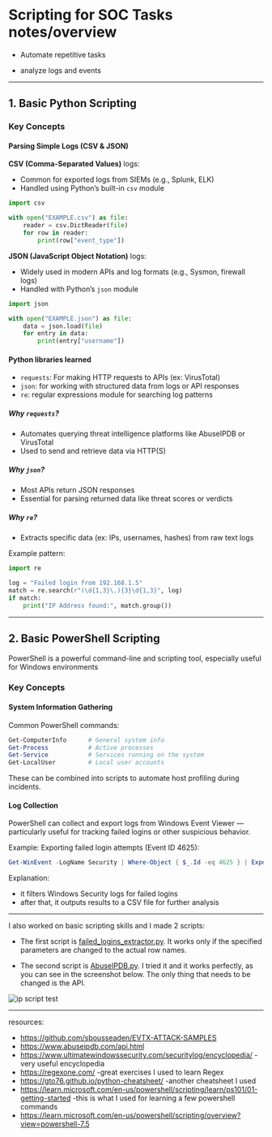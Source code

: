 
# Scripting for SOC Tasks notes/overview

- Automate repetitive tasks

- analyze logs and events

---

## 1. Basic Python Scripting

### Key Concepts

#### Parsing Simple Logs (CSV & JSON)

**CSV (Comma-Separated Values)** logs:
- Common for exported logs from SIEMs (e.g., Splunk, ELK)
- Handled using Python’s built-in `csv` module

```python
import csv

with open("EXAMPLE.csv") as file:
    reader = csv.DictReader(file)
    for row in reader:
        print(row["event_type"])
```

**JSON (JavaScript Object Notation)** logs:
- Widely used in modern APIs and log formats (e.g., Sysmon, firewall logs)
- Handled with Python’s `json` module

```python
import json

with open("EXAMPLE.json") as file:
    data = json.load(file)
    for entry in data:
        print(entry["username"])
```

#### Python libraries learned

- `requests`: For making HTTP requests to APIs (ex: VirusTotal)
- `json`: for working with structured data from logs or API responses
- `re`: regular expressions module for searching log patterns

##### Why `requests`?
- Automates querying threat intelligence platforms like AbuseIPDB or VirusTotal
- Used to send and retrieve data via HTTP(S)

##### Why `json`?
- Most APIs return JSON responses
- Essential for parsing returned data like threat scores or verdicts

##### Why `re`?
- Extracts specific data (ex: IPs, usernames, hashes) from raw text logs

Example pattern:
```python
import re

log = "Failed login from 192.168.1.5"
match = re.search(r"(\d{1,3}\.){3}\d{1,3}", log)
if match:
    print("IP Address found:", match.group())
```

---

## 2. Basic PowerShell Scripting

PowerShell is a powerful command-line and scripting tool, especially useful for Windows environments

### Key Concepts

#### System Information Gathering

Common PowerShell commands:

```powershell
Get-ComputerInfo      # General system info
Get-Process           # Active processes
Get-Service           # Services running on the system
Get-LocalUser         # Local user accounts
```

These can be combined into scripts to automate host profiling during incidents.

#### Log Collection

PowerShell can collect and export logs from Windows Event Viewer — particularly useful for tracking failed logins or other suspicious behavior.

Example: Exporting failed login attempts (Event ID 4625):

```powershell
Get-WinEvent -LogName Security | Where-Object { $_.Id -eq 4625 } | Export-Csv failed_logins.csv
```

Explanation:
- it filters Windows Security logs for failed logins
- after that, it outputs results to a CSV file for further analysis

---

I also worked on basic scripting skills and I made 2 scripts:

- The first script is [failed_logins_extractor.py](./../personal_scripts/failed_logins_extractor.py). It works only if the specified parameters are changed to the actual row names.

- The second script is [AbuseIPDB.py](./../personal_scripts/AbuseIPDB.py). I tried it and it works perfectly, as you can see in the screenshot below. The only thing that needs to be changed is the API.

![ip script test](https://i.ibb.co/Qv7PGf51/Screenshot-2025-07-17-174359.png)

---

resources:

- https://github.com/sbousseaden/EVTX-ATTACK-SAMPLES
- https://www.abuseipdb.com/api.html
- https://www.ultimatewindowssecurity.com/securitylog/encyclopedia/    -very useful encyclopedia
- https://regexone.com/ -great exercises I used to learn Regex
- https://gto76.github.io/python-cheatsheet/ -another cheatsheet I used
- https://learn.microsoft.com/en-us/powershell/scripting/learn/ps101/01-getting-started  -this is what I used for learning a few powershell commands
- https://learn.microsoft.com/en-us/powershell/scripting/overview?view=powershell-7.5
